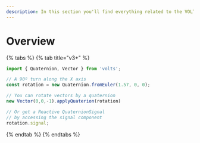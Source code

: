 ```yaml
---
description: In this section you'll find everything related to the VOLTS.Cube class
---
```


# Overview

{% tabs %}
{% tab title="v3+" %}
```typescript
import { Quaternion, Vector } from 'volts';

// A 90º turn along the X axis
const rotation = new Quaternion.fromEuler(1.57, 0, 0);

// You can rotate vectors by a quaternion
new Vector(0,0,-1).applyQuaterion(rotation)

// Or get a Reactive QuaternionSignal
// by accessing the signal component
rotation.signal;
```
{% endtab %}
{% endtabs %}
